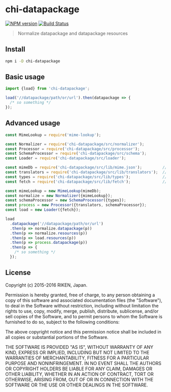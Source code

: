 # chi-datapackage

[![NPM version][npm-image]][npm-url]
[![Build Status][travis-image]][travis-url]

> Normalize datapackage and datapackage resources

## Install

```sh
npm i -D chi-datapackage
```

## Basic usage

```js
import {load} from 'chi-datapackage';

load('//datapackage/path/or/url').then(datapackage => {
  /* so something */
});
```

## Advanced usage

```js
const MimeLookup = require('mime-lookup');

const Normalizer = require('chi-datapackage/src/normalizer');
const Processor = require('chi-datapackage/src/processor');
const SchemaProcessor = require('chi-datapackage/src/schema');
const Loader = require('chi-datapackage/src/loader');

const mimeDb = require('chi-datapackage/src/lib/mime.json');         // or your custom mimeDb
const translators = require('chi-datapackage/src/lib/translators');  // or your custom translators
const types = require('chi-datapackage/src/lib/types');              // or your custom types
const fetch = require('chi-datapackage/src/lib/fetch');              // or your custom fetch promise

const mimeLookup = new MimeLookup(mimeDb);
const normalize = new Normalizer({mimeLookup});
const schemaProcessor = new SchemaProcessor({types});
const process = new Processor({translators, schemaProcessor});
const load = new Loader({fetch});

load
  .datapackage('//datapackage/path/or/url')
  .then(p => normalize.datapackage(p))
  .then(p => normalize.resources(p))
  .then(p => load.resources(p))
  .then(p => process.datapackage(p))
  .then(p => {
    /* so something */
  });
```

## License

Copyright (c) 2015-2016 RIKEN, Japan.

Permission is hereby granted, free of charge, to any person obtaining a copy of this software and associated documentation files (the "Software"), to deal in the Software without restriction, including without limitation the rights to use, copy, modify, merge, publish, distribute, sublicense, and/or sell copies of the Software, and to permit persons to whom the Software is furnished to do so, subject to the following conditions:

The above copyright notice and this permission notice shall be included in all copies or substantial portions of the Software.

THE SOFTWARE IS PROVIDED "AS IS", WITHOUT WARRANTY OF ANY KIND, EXPRESS OR IMPLIED, INCLUDING BUT NOT LIMITED TO THE WARRANTIES OF MERCHANTABILITY, FITNESS FOR A PARTICULAR PURPOSE AND NONINFRINGEMENT. IN NO EVENT SHALL THE AUTHORS OR COPYRIGHT HOLDERS BE LIABLE FOR ANY CLAIM, DAMAGES OR OTHER LIABILITY, WHETHER IN AN ACTION OF CONTRACT, TORT OR OTHERWISE, ARISING FROM, OUT OF OR IN CONNECTION WITH THE SOFTWARE OR THE USE OR OTHER DEALINGS IN THE SOFTWARE.

[npm-url]: https://npmjs.org/package/chi-datapackage
[npm-image]: https://img.shields.io/npm/v/chi-datapackage.svg?style=flat-square

[travis-url]: https://travis-ci.org/Hypercubed/chi-datapackage
[travis-image]: https://img.shields.io/travis/Hypercubed/chi-datapackage.svg?style=flat-square
